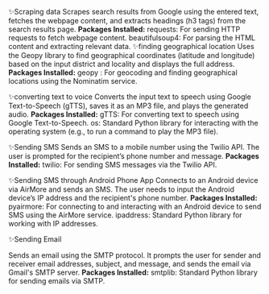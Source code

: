 ✨Scraping data
              Scrapes search results from Google using the entered text, fetches the webpage content, and extracts headings (h3 tags) from the search results page.
**Packages Installed:**
   requests: For sending HTTP requests to fetch webpage content.
   beautifulsoup4: For parsing the HTML content and extracting relevant data.
✨finding geographical location
                 Uses the Geopy library to find geographical coordinates (latitude and longitude) based on the input district and locality and displays the full address.
**Packages Installed:**
  geopy : For geocoding and finding geographical locations using the Nominatim service.

✨converting text to voice 
                 Converts the input text to speech using Google Text-to-Speech (gTTS), saves it as an MP3 file, and plays the generated audio.
**Packages Installed:**
  gTTS: For converting text to speech using Google Text-to-Speech.
   os: Standard Python library for interacting with the operating system (e.g., to run a command to play the MP3 file).

✨Sending SMS 
            Sends an SMS to a mobile number using the Twilio API. The user is prompted for the recipient’s phone number and message.
**Packages Installed:**
  twilio: For sending SMS messages via the Twilio API.

✨Sending SMS through Android Phone App
                  Connects to an Android device via AirMore and sends an SMS. The user needs to input the Android device’s IP address and the recipient's phone number.
**Packages Installed:**
  pyairmore: For connecting to and interacting with an Android device to send SMS using the AirMore service.
  ipaddress: Standard Python library for working with IP addresses.

✨Sending Email 

  Sends an email using the SMTP protocol. It prompts the user for sender and receiver email addresses, subject, and message, and sends the email via Gmail's SMTP server.
**Packages Installed:**
  smtplib: Standard Python library for sending emails via SMTP.

